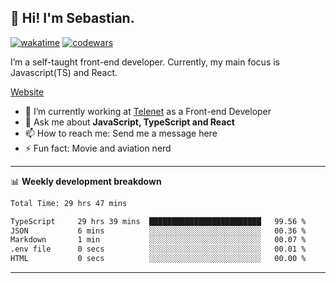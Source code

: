 ## 👋 Hi! I'm Sebastian.

[![wakatime](https://wakatime.com/badge/user/df0036c6-328a-4a39-be9b-e49417ed22a1.svg)](https://wakatime.com/@df0036c6-328a-4a39-be9b-e49417ed22a1)
[![codewars](https://www.codewars.com/users/sebavuye/badges/small)](https://www.codewars.com/users/sebavuye)

I’m a self-taught front-end developer. Currently, my main focus is Javascript(TS) and React.

[Website](https://sebastianvuye.be)

- 🔭 I’m currently working at [Telenet](https://telenet.be/) as a Front-end Developer
- 💬 Ask me about **JavaScript, TypeScript and React**
- 📫 How to reach me: Send me a message here
- ⚡ Fun fact: Movie and aviation nerd

-------

📊 **Weekly development breakdown**

<!--START_SECTION:waka-->

```txt
Total Time: 29 hrs 47 mins

TypeScript     29 hrs 39 mins  █████████████████████████   99.56 %
JSON           6 mins          ░░░░░░░░░░░░░░░░░░░░░░░░░   00.36 %
Markdown       1 min           ░░░░░░░░░░░░░░░░░░░░░░░░░   00.07 %
.env file      0 secs          ░░░░░░░░░░░░░░░░░░░░░░░░░   00.01 %
HTML           0 secs          ░░░░░░░░░░░░░░░░░░░░░░░░░   00.00 %
```

<!--END_SECTION:waka-->
-------
